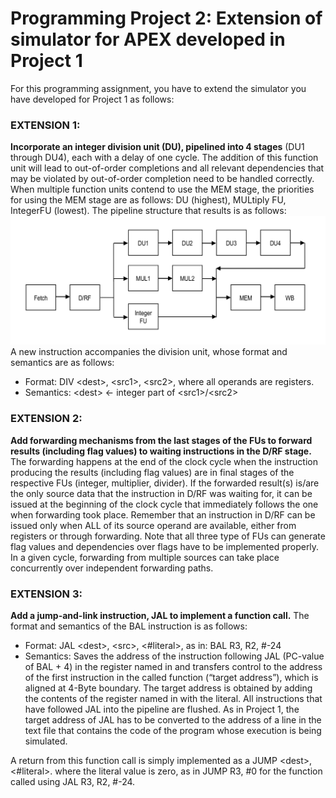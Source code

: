 # Programming Project 2: Extension of simulator for APEX developed in Project 1
For this programming assignment, you have to extend the simulator you have developed for Project 1 as follows:
### EXTENSION 1:
**Incorporate an integer division unit (DU), pipelined into 4 stages** (DU1 through DU4), each with a delay of one cycle. The addition of this function unit will lead to out-of-order completions and all relevant dependencies that may be violated by out-of-order completion need to be handled correctly. When multiple function units contend to use the MEM stage, the priorities for using the MEM stage are as follows: DU (highest), MULtiply FU, IntegerFU (lowest). The pipeline structure that results is as follows:
![image](https://github.com/xzhan211/CS520_Computer-Architecture-and-Organization/blob/master/picture/proj2.png?raw=true)
A new instruction accompanies the division unit, whose format and semantics are as follows:
* Format: DIV \<dest\>, \<src1\>, \<src2\>, where all operands are registers.
* Semantics: \<dest\> <- integer part of \<src1\>\/\<src2\>
### EXTENSION 2:
**Add forwarding mechanisms from the last stages of the FUs to forward results (including flag values) to waiting instructions in the D/RF stage.** The forwarding happens at the end of the clock cycle when the instruction producing the results (including flag values) are in final stages of the respective FUs (integer, multiplier, divider). If the forwarded result(s) is/are the only source data that the instruction in D/RF was waiting for, it can be issued at the beginning of the clock cycle that immediately follows the one when forwarding took place. Remember that an instruction in D/RF can be issued only when ALL of its source operand are available, either from registers or through forwarding. Note that all three type of FUs can generate flag values and dependencies over flags have to be implemented properly. In a given cycle, forwarding from multiple sources can take place concurrently over independent forwarding paths.
### EXTENSION 3:
**Add a jump-and-link instruction, JAL to implement a function call.** The format and semantics of the BAL instruction is as follows:
* Format: JAL \<dest\>, \<src\>, \<\#literal\>, as in: BAL R3, R2, \#-24
* Semantics: Saves the address of the instruction following JAL (PC-value of BAL + 4) in the register named in <dest> and transfers control to the address of the first instruction in the called function (“target address”), which is aligned at 4-Byte boundary. The target address is obtained by adding the contents of the register named in <src> with the literal. All instructions that have followed JAL into the pipeline are flushed. As in Project 1, the target address of JAL has to be converted to the address of a line in the text file that contains the code of the program whose execution is being simulated.

A return from this function call is simply implemented as a JUMP \<dest\>, \<\#literal\>. where the literal value is zero, as in JUMP R3, #0 for the function called using JAL R3, R2, \#-24.

